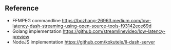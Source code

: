 ## Reference
- FFMPEG commandline
https://bozhang-26963.medium.com/low-latency-dash-streaming-using-open-source-tools-f93142ece69d
- Golang implementation
https://github.com/streamlinevideo/low-latency-preview
- NodeJS implementation
https://github.com/kokutele/ll-dash-server